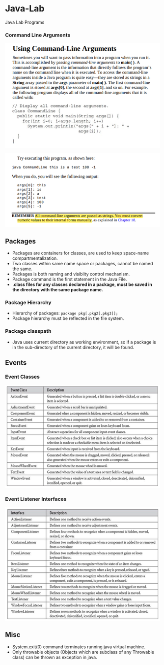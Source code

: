 # Java-Lab
Java Lab Programs

### Command Line Arguments
![Theory](screenshots/cli.PNG)

![Output](screenshots/cli1.PNG)

## Packages
- Packages are containers for classes, are used to keep space-name compartmentalization.
- Two classes within same name space or packages, cannot be named the same.
- Packages is both naming and visiblity control mechanism.
- Package command is the first statement in the Java File. 
- **.class files for any classes declared in a package, must be saved in the directory with the same package name.**

### Package Hierarchy
- Hierarchy of packages: `package pkg[.pkg2[.pkg3]];`
- Package hierarchy must be reflected in the file system.

### Package classpath
- Java uses current directory as working environment, so if a package is in the sub-directory of the current directory, it will be found.

## Events 
### Event Classes
![Event Classes](screenshots/events.PNG)

### Event Listener Interfaces
![Event Listener Interfaces](screenshots/eventInterface.PNG)

## Misc
- System.exit(0) command terminates running java virtual machine.
- Only throwable objects (Objects which are subclass of any Throwable class) can be thrown as exception in java. 
